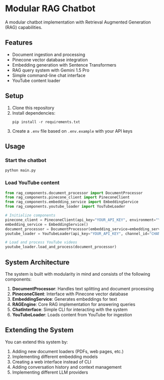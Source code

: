 # Modular RAG Chatbot

A modular chatbot implementation with Retrieval Augmented Generation (RAG) capabilities.

## Features

- Document ingestion and processing
- Pinecone vector database integration
- Embedding generation with Sentence Transformers
- RAG query system with Gemini 1.5 Pro
- Simple command-line chat interface
- YouTube content loader

## Setup

1. Clone this repository
2. Install dependencies:
   ```
   pip install -r requirements.txt
   ```
3. Create a `.env` file based on `.env.example` with your API keys

## Usage

### Start the chatbot
```
python main.py
```

### Load YouTube content
```python
from rag_components.document_processor import DocumentProcessor
from rag_components.pinecone_client import PineconeClient
from rag_components.embedding_service import EmbeddingService
from rag_components.youtube_loader import YouTubeLoader

# Initialize components
pinecone_client = PineconeClient(api_key="YOUR_API_KEY", environment="YOUR_ENV", index_name="YOUR_INDEX")
embedding_service = EmbeddingService()
document_processor = DocumentProcessor(embedding_service=embedding_service, vector_store=pinecone_client)
youtube_loader = YouTubeLoader(api_key="YOUR_API_KEY", channel_id="CHANNEL_ID", max_videos=20)

# Load and process YouTube videos
youtube_loader.load_and_process(document_processor)
```

## System Architecture

The system is built with modularity in mind and consists of the following components:

1. **DocumentProcessor**: Handles text splitting and document processing
2. **PineconeClient**: Interface with Pinecone vector database
3. **EmbeddingService**: Generates embeddings for text
4. **RAGEngine**: Core RAG implementation for answering queries
5. **ChatInterface**: Simple CLI for interacting with the system
6. **YouTubeLoader**: Loads content from YouTube for ingestion

## Extending the System

You can extend this system by:

1. Adding new document loaders (PDFs, web pages, etc.)
2. Implementing different embedding models
3. Creating a web interface instead of CLI
4. Adding conversation history and context management
5. Implementing different LLM providers